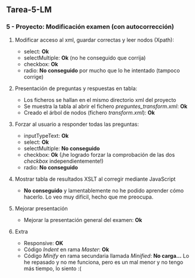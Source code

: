 ## Tarea-5-LM
### 5 - Proyecto: Modificación examen (con autocorrección)  

1. Modificar acceso al xml, guardar correctas y leer nodos (Xpath):  
    - select: **Ok**  
    - selectMultiple: **Ok** (no he conseguido que corrija)
    - checkbox: **Ok**  
    - radio: **No conseguido** por mucho que lo he intentado (tampoco corrige)

2. Presentación de preguntas y respuestas en tabla:
    - Los ficheros se hallan en el mismo directorio xml del proyecto
    - Se muestra la tabla al abrir el fichero _preguntes_transform.xml_: **Ok**  
    - Creado el árbol de nodos (fichero _transform.xml_): **Ok**

3. Forzar al usuario a responder todas las preguntas: 
    - inputTypeText: **Ok**
    - select: **Ok**
    - selectMultiple: **No conseguido**
    - checkbox: **Ok** (¡he logrado forzar la comprobación de las dos *checkbox* independientemente!)
    - radio: **No conseguido** 
    
4. Mostrar tabla de resultados XSLT al corregir mediante JavaScript 
    - **No conseguido** y lamentablemente no he podido aprender cómo hacerlo. Lo veo muy difícil, hecho que me preocupa.
    
5. Mejorar presentación
    - Mejorar la presentación general del examen: **Ok**
    
6. Extra
    - Responsive: **OK**
    - Código _Indent_ en rama _Master_: **Ok**
    - Código _Minify_ en rama secundaria llamada _Minified_: **No carga...** Lo he repasado y no me funciona, pero es un mal menor y no tengo más tiempo, lo siento :(
